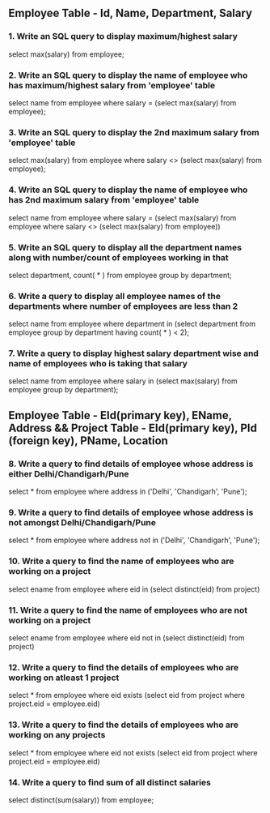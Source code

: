 ## Employee Table - Id, Name, Department, Salary

### 1. Write an SQL query to display maximum/highest salary 

select max(salary) from employee;

### 2. Write an SQL query to display the name of employee who has maximum/highest salary from 'employee' table

select name from employee where salary = (select max(salary) from employee);

### 3.  Write an SQL query to display the 2nd maximum salary from 'employee' table

select max(salary) from employee where salary <> (select max(salary) from employee);

### 4. Write an SQL query to display the name of employee who has 2nd maximum salary from 'employee' table

select name from employee where salary = (select max(salary) from employee where salary <> (select max(salary) from employee))

### 5. Write an SQL query to display all the department names along with number/count of employees working in that

select department, count( * ) from employee group by department;

### 6. Write a query to display all employee names of the departments where number of employees are less than 2

select name from employee where department in (select department from employee group by department having count( * ) < 2);

### 7. Write a query to display highest salary department wise and name of employees who is taking that salary

select name from employee where salary in (select max(salary) from employee group by department);


## Employee Table - EId(primary key), EName, Address  &&  Project Table - EId(primary key), PId (foreign key), PName, Location

### 8. Write a query to find details of employee whose address is either Delhi/Chandigarh/Pune

select * from employee where address in ('Delhi', 'Chandigarh', 'Pune');

### 9. Write a query to find details of employee whose address is not amongst Delhi/Chandigarh/Pune

select * from employee where address not in ('Delhi', 'Chandigarh', 'Pune');

### 10. Write a query to find the name of employees who are working on a project

select ename from employee where eid in (select distinct(eid) from project)

### 11. Write a query to find the name of employees who are not working on a project

select ename from employee where eid not in (select distinct(eid) from project)

### 12. Write a query to find the details of employees who are working on atleast 1 project

select * from employee where eid exists (select eid from project where project.eid =  employee.eid)

### 13. Write a query to find the details of employees who are working on any projects

select * from employee where eid not exists (select eid from project where project.eid =  employee.eid)

### 14. Write a query to find sum of all distinct salaries 

select distinct(sum(salary)) from employee;

